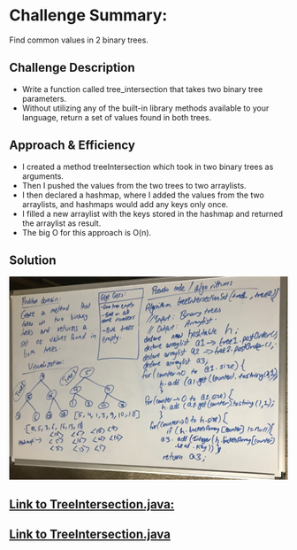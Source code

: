 # Challenge Summary:
Find common values in 2 binary trees.

## Challenge Description
- Write a function called tree_intersection that takes two binary tree parameters.
- Without utilizing any of the built-in library methods available to your language, return a set of values found in both trees.

## Approach & Efficiency
- I created a method treeIntersection which took in two binary trees as arguments.
- Then I pushed the values from the two trees to two arraylists.
- I then declared a hashmap, where I added the values from the two arraylists, and hashmaps would add any keys only once.
- I filled a new arraylist with the keys stored in the hashmap and returned the arraylist as result.
- The big O for this approach is O(n).


## Solution

![Repeated word](https://raw.githubusercontent.com/sadhikari07/data-structures-and-algorithms/master/java401_code_challenges/assets/hashmapTree.jpg)


## [Link to TreeIntersection.java:](https://github.com/sadhikari07/data-structures-and-algorithms/blob/master/java401_code_challenges/src/main/java/java401_code_challenges/treeIntersection/TreeIntersection.java)

## [Link to TreeIntersection.java](https://github.com/sadhikari07/data-structures-and-algorithms/blob/master/java401_code_challenges/src/test/java/java401_code_challenges/treeIntersection/TreeIntersectionTest.java)


